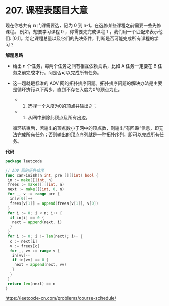 # 207. 课程表**题目大意**  

现在你总共有 n 门课需要选，记为 0 到 n-1。在选修某些课程之前需要一些先修课程。 例如，想要学习课程 0 ，你需要先完成课程 1 ，我们用一个匹配来表示他们: [0,1]。给定课程总量以及它们的先决条件，判断是否可能完成所有课程的学习？

**解题思路**  

- 给出 n 个任务，每两个任务之间有相互依赖关系，比如 A 任务一定要在 B 任务之前完成才行。问是否可以完成所有任务。

- 这一题就是标准的 AOV 网的拓扑排序问题。拓扑排序问题的解决办法是主要是循环执行以下两步，直到不存在入度为0的顶点为止。

  - 1. 选择一个入度为0的顶点并输出之；
  - 1. 从网中删除此顶点及所有出边。

  循环结束后，若输出的顶点数小于网中的顶点数，则输出“有回路”信息，即无法完成所有任务；否则输出的顶点序列就是一种拓扑序列，即可以完成所有任务。

**代码**  

```go
package leetcode

// AOV 网的拓扑排序
func canFinish(n int, pre [][]int) bool {
 in := make([]int, n)
 frees := make([][]int, n)
 next := make([]int, 0, n)
 for _, v := range pre {
  in[v[0]]++
  frees[v[1]] = append(frees[v[1]], v[0])
 }
 for i := 0; i < n; i++ {
  if in[i] == 0 {
   next = append(next, i)
  }
 }
 for i := 0; i != len(next); i++ {
  c := next[i]
  v := frees[c]
  for _, vv := range v {
   in[vv]--
   if in[vv] == 0 {
    next = append(next, vv)
   }
  }
 }
 return len(next) == n
}
```

https://leetcode-cn.com/problems/course-schedule/